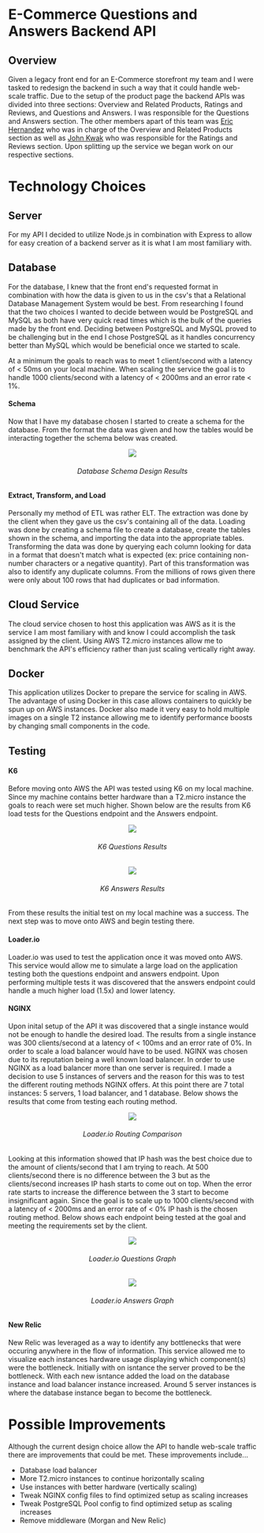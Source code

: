 # E-Commerce Questions and Answers Backend API #

## Overview ##

Given a legacy front end for an E-Commerce storefront my team and I were tasked to redesign the backend in such a way that it could handle web-scale traffic. Due to the setup of the product page the backend APIs was divided into three sections: Overview and Related Products, Ratings and Reviews, and Questions and Answers. I was responsible for the Questions and Answers section. The other members apart of this team was [Eric Hernandez](https://github.com/EricMHernandez) who was in charge of the Overview and Related Products section as well as [John Kwak](https://github.com/johnkwak08) who was responsible for the Ratings and Reviews section. Upon splitting up the service we began work on our respective sections.

# Technology Choices #
## Server ##
For my API I decided to utilize Node.js in combination with Express to allow for easy creation of a backend server as it is what I am most familiary with. 

## Database ##
For the database, I knew that the front end's requested format in combination with how the data is given to us in the csv's that a Relational Database Management System would be best. From researching I found that the two choices I wanted to decide between would be PostgreSQL and MySQL as both have very quick read times which is the bulk of the queries made by the front end. Deciding between PostgreSQL and MySQL proved to be challenging but in the end I chose PostgreSQL as it handles concurrency better than MySQL which would be beneficial once we started to scale.

At a minimum the goals to reach was to meet 1 client/second with a latency of < 50ms on your local machine. When scaling the service the goal is to handle 1000 clients/second with a latency of < 2000ms and an error rate < 1%.

#### Schema ####
Now that I have my database chosen I started to create a schema for the database. From the format the data was given and how the tables would be interacting together the schema below was created.

<div align="center"><img src="https://github.com/The-Vizzinis/QandA-API/blob/main/misc/QA-Schema.png" /></div>
<h6 align="center">Database Schema Design Results</h6>

#### Extract, Transform, and Load ####
Personally my method of ETL was rather ELT. The extraction was done by the client when they gave us the csv's containing all of the data. Loading was done by creating a schema file to create a database, create the tables shown in the schema, and importing the data into the appropriate tables. Transforming the data was done by querying each column looking for data in a format that doesn't match what is expected (ex: price containing non-number characters or a negative quantity). Part of this transformation was also to identify any duplicate columns. From the millions of rows given there were only about 100 rows that had duplicates or bad information.

## Cloud Service ##
The cloud service chosen to host this application was AWS as it is the service I am most familiary with and know I could accomplish the task assigned by the client. Using AWS T2.micro instances allow me to benchmark the API's efficiency rather than just scaling vertically right away.

## Docker ##
This application utilizes Docker to prepare the service for scaling in AWS. The advantage of using Docker in this case allows containers to quickly be spun up on AWS instances. Docker also made it very easy to hold multiple images on a single T2 instance allowing me to identify performance boosts by changing small components in the code.

## Testing ##
#### K6 ####
Before moving onto AWS the API was tested using K6 on my local machine. Since my machine contains better hardware than a T2.micro instance the goals to reach were set much higher. Shown below are the results from K6 load tests for the Questions endpoint and the Answers endpoint.


<div align="center"><img src="https://github.com/The-Vizzinis/QandA-API/blob/main/misc/sdc questions k6.png" /></div>
<h6 align="center">K6 Questions Results</h6>


<div align="center"><img src="https://github.com/The-Vizzinis/QandA-API/blob/main/misc/sdc answers k6.png" /></div>
<h6 align="center">K6 Answers Results</h6>

From these results the initial test on my local machine was a success. The next step was to move onto AWS and begin testing there.

#### Loader.io ####
Loader.io was used to test the application once it was moved onto AWS. This service would allow me to simulate a large load on the application testing both the questions endpoint and answers endpoint. Upon performing multiple tests it was discovered that the answers endpoint could handle a much higher load (1.5x) and lower latency.

#### NGINX ####
Upon inital setup of the API it was discovered that a single instance would not be enough to handle the desired load. The results from a single instance was 300 clients/second at a latency of < 100ms and an error rate of 0%. In order to scale a load balancer would have to be used. NGINX was chosen due to its reputation being a well known load balancer. In order to use NGINX as a load balancer more than one server is required. I made a decision to use 5 instances of servers and the reason for this was to test the different routing methods NGINX offers. At this point there are 7 total instances: 5 servers, 1 load balancer, and 1 database. Below shows the results that come from testing each routing method.


<div align="center"><img src="https://github.com/The-Vizzinis/QandA-API/blob/main/misc/sdc routing.png" /></div>
<h6 align="center">Loader.io Routing Comparison</h6>

Looking at this information showed that IP hash was the best choice due to the amount of clients/second that I am trying to reach. At 500 clients/second there is no difference between the 3 but as the clients/second increases IP hash starts to come out on top. When the error rate starts to increase the difference between the 3 start to become insignificant again. Since the goal is to scale up to 1000 clients/second with a latency of < 2000ms and an error rate of < 0% IP hash is the chosen routing method. Below shows each endpoint being tested at the goal and meeting the requirements set by the client.


<div align="center"><img src="https://github.com/The-Vizzinis/QandA-API/blob/main/misc/sdc questions.png" /></div>
<h6 align="center">Loader.io Questions Graph</h6>


<div align="center"><img src="https://github.com/The-Vizzinis/QandA-API/blob/main/misc/sdc answers.png" /></div>
<h6 align="center">Loader.io Answers Graph</h6>

#### New Relic ####
New Relic was leveraged as a way to identify any bottlenecks that were occuring anywhere in the flow of information. This service allowed me to visualize each instances hardware usage displaying which component(s) were the bottleneck. Initially with on isntance the server proved to be the bottleneck. With each new isntance added the load on the database instance and load balancer instance increased. Around 5 server instances is where the database instance began to become the bottleneck.

# Possible Improvements #
Although the current design choice allow the API to handle web-scale traffic there are improvements that could be met. These improvements include...
<ul>
  <li>Database load balancer</li>
  <li>More T2.micro instances to continue horizontally scaling</li>
  <li>Use instances with better hardware (vertically scaling)</li>
  <li>Tweak NGINX config files to find optimized setup as scaling increases</li>
  <li>Tweak PostgreSQL Pool config to find optimized setup as scaling increases</li>
  <li>Remove middleware (Morgan and New Relic)</li>
</ul>
